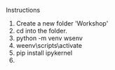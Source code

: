 Instructions

1. Create a new folder 'Workshop'
2. cd into the folder.
3. python -m venv wsenv
4. weenv\scripts\activate
5. pip install ipykernel
6. 
